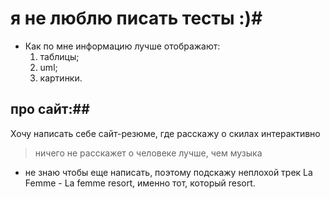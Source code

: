 # я не люблю писать тесты :)#
* Как по мне информацию лучше отображают:
    1. таблицы;
    2. uml;
    3. картинки.
## про сайт:##
Хочу написать себе сайт-резюме, где расскажу о скилах интерактивно

>ничего не расскажет о человеке лучше, чем  музыка

* не знаю чтобы еще написать, поэтому подскажу неплохой трек La Femme - La femme resort,
именно тот, который  resort.
